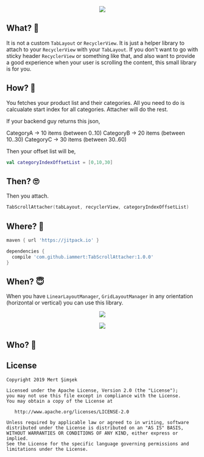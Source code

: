 <p align="center">
  <img src="https://github.com/iammert/TabScrollAttacher/blob/master/art/artgif.gif">
</p>

## What? 🤔
It is not a custom `TabLayout` or `RecyclerView`. It is just a helper library to attach to your `RecyclerView` with your `TabLayout`. If you don't want to go with sticky header `RecyclerView` or something like that, and also want to provide a good experience when your user is scrolling the content, this small library is for you.

## How? 🤨

You fetches your product list and their categories. All you need to do is calcualate start index for all categories. Attacher will do the rest.

If your backend guy returns this json,

CategoryA -> 10 items (between 0..10)
CategoryB -> 20 items (between 10..30)
CategoryC -> 30 items (between 30..60)

Then your offset list will be,

```kotlin
val categoryIndexOffsetList = [0,10,30]
```

## Then? 🙄

Then you attach.
```kotlin
TabScrollAttacher(tabLayout, recyclerView, categoryIndexOffsetList)
```

## Where? 🤩

```gradle
maven { url 'https://jitpack.io' }
```

```gradle
dependencies {
  compile 'com.github.iammert:TabScrollAttacher:1.0.0'
}
```

## When? 😇

When you have `LinearLayoutManager`, `GridLayoutManager` in any orientation (horizontal or vertical) you can use this library.

<p align="center">
  <img src="https://raw.githubusercontent.com/iammert/TabScrollAttacher/master/art/1.png">
</p>

<p align="center">
  <img src="https://raw.githubusercontent.com/iammert/TabScrollAttacher/master/art/2.png">
</p>

## Who? 👻

License
--------


    Copyright 2019 Mert Şimşek

    Licensed under the Apache License, Version 2.0 (the "License");
    you may not use this file except in compliance with the License.
    You may obtain a copy of the License at

       http://www.apache.org/licenses/LICENSE-2.0

    Unless required by applicable law or agreed to in writing, software
    distributed under the License is distributed on an "AS IS" BASIS,
    WITHOUT WARRANTIES OR CONDITIONS OF ANY KIND, either express or implied.
    See the License for the specific language governing permissions and
    limitations under the License.


